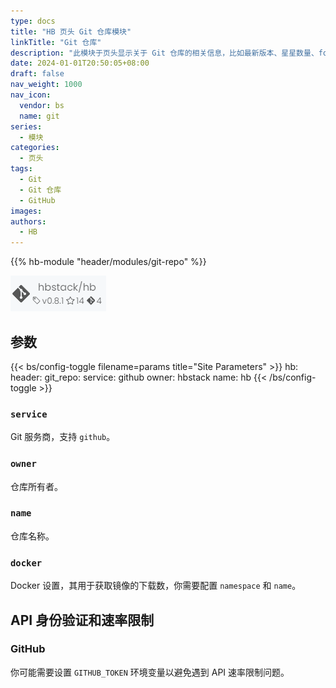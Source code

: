 ```yaml
---
type: docs
title: "HB 页头 Git 仓库模块"
linkTitle: "Git 仓库"
description: "此模块于页头显示关于 Git 仓库的相关信息，比如最新版本、星星数量、forks 数量。"
date: 2024-01-01T20:50:05+08:00
draft: false
nav_weight: 1000
nav_icon:
  vendor: bs
  name: git
series:
  - 模块
categories:
  - 页头
tags:
  - Git
  - Git 仓库
  - GitHub
images:
authors:
  - HB
---
```


{{% hb-module "header/modules/git-repo" %}}

![Example](example.png#center "HB core module")

## 参数

{{< bs/config-toggle filename=params title="Site Parameters" >}}
hb:
  header:
    git_repo:
      service: github
      owner: hbstack
      name: hb
{{< /bs/config-toggle >}}

### `service`

Git 服务商，支持 `github`。

### `owner`

仓库所有者。

### `name`

仓库名称。

### `docker`

Docker 设置，其用于获取镜像的下载数，你需要配置 `namespace` 和 `name`。

## API 身份验证和速率限制

### GitHub

你可能需要设置 `GITHUB_TOKEN` 环境变量以避免遇到 API 速率限制问题。

